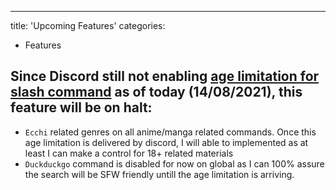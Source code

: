 ---
title: 'Upcoming Features'
categories:
  - Features

## Since Discord still not enabling [age limitation for slash command](https://github.com/discord/discord-api-docs/discussions/3581) as of today (14/08/2021), this feature will be on halt:
- `Ecchi` related genres on all anime/manga related commands. Once this age limitation is delivered by discord, I will able to implemented as at least I can make a control for 18+ related materials
- `Duckduckgo` command is disabled for now on global as I can 100% assure the search will be SFW friendly untill the age limitation is arriving.
